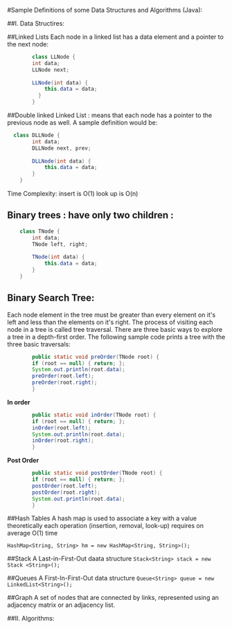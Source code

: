 #Sample Definitions of some Data Structures and Algorithms (Java):

##I. Data Structires:

##Linked Lists
Each node in a linked list has a data element and a pointer to the next node:

```java
		class LLNode {
		int data;
		LLNode next;
		
		LLNode(int data) {
			this.data = data;
		  }
		}
```


##Double linked Linked List :
means that each node has a pointer to the previous node as well. A sample definition would be:

```java
  class DLLNode {
		int data;
		DLLNode next, prev;
		
		DLLNode(int data) {
			this.data = data;
		}
	}
```


Time Complexity:
insert is O(1)
look up is O(n)

## Binary trees : have only two children  :

```java
	class TNode {
		int data;
		TNode left, right;
		
		TNode(int data) {
			this.data = data;
		}
	}
```


## Binary Search Tree:
Each node element in the tree must be greater than every element on it's left and less than the elements on it's right.
The process of visiting each node in a tree is called tree traversal. There are three basic ways to explore a tree in a depth-first order. The following sample code prints a tree with the three basic traversals:
	
```java
		public static void preOrder(TNode root) {
		if (root == null) { return; };
		System.out.println(root.data);		
		preOrder(root.left);
		preOrder(root.right);
		}
```


**In order**

```java
		public static void inOrder(TNode root) {
		if (root == null) { return; };
		inOrder(root.left);
		System.out.println(root.data);
		inOrder(root.right);
		}
```
	
**Post Order**

```java
		public static void postOrder(TNode root) {
		if (root == null) { return; };
		postOrder(root.left);
		postOrder(root.right);
		System.out.println(root.data);
		}
```


##Hash Tables
A hash map is used to associate a key with a value
theoretically each operation (insertion, removal, look-up) requires on average O(1) time

`HashMap<String, String> hm = new HashMap<String, String>();`

##Stack
A Last-in-First-Out daata structure
`Stack<String> stack = new Stack <String>();`

##Queues
A First-In-First-Out data structure
`Queue<String> queue = new LinkedList<String>();`

##Graph
A set of nodes that are connected by links, represented using an adjacency matrix or an adjacency list.


##II. Algorithms:
